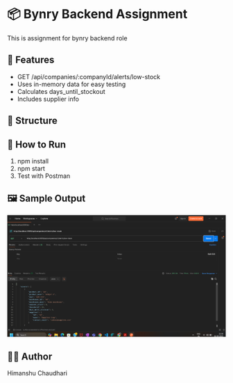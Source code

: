 # 📦 Bynry Backend Assignment

This is assignment for bynry backend role

## 🚀 Features

- GET /api/companies/:companyId/alerts/low-stock
- Uses in-memory data for easy testing
- Calculates days_until_stockout
- Includes supplier info

## 📁 Structure

<tree structure>

## 🧪 How to Run

1. npm install
2. npm start
3. Test with Postman

## 🖼 Sample Output

![Postman Output](./part3-api-implementation\Screenshot\postman-response.png)

## 👨‍💻 Author

Himanshu Chaudhari
